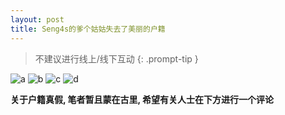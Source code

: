 ```yaml
---
layout: post
title: Seng4s的爹个姑姑失去了美丽的户籍
---
```


> 不建议进行线上/线下互动
{: .prompt-tip }

![a](https://repo.guimc.ltd/posts/2022/08/28/a.jpg)
![b](https://repo.guimc.ltd/posts/2022/08/28/b.jpg)
![c](https://repo.guimc.ltd/posts/2022/08/28/c.png)
![d](https://repo.guimc.ltd/posts/2022/08/28/d.png)

**关于户籍真假, 笔者暂且蒙在古里, 希望有关人士在下方进行一个评论**
